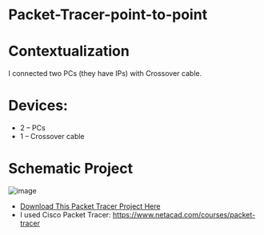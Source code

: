 # Packet-Tracer-point-to-point
# Contextualization
I connected two PCs (they have IPs) with Crossover cable.
# Devices:
- 2 – PCs
- 1 – Crossover cable
# Schematic Project
![image](https://github.com/KaikyM/Packet-Tracer-point-to-point/assets/127446435/fa606e12-5dde-4698-9133-1319794bc8c2)
- [Download This Packet Tracer Project Here](Point-to-point.pkt)
- I used Cisco Packet Tracer: https://www.netacad.com/courses/packet-tracer
<link rel="stylesheet" type="text/css" href="Estilo.css">
